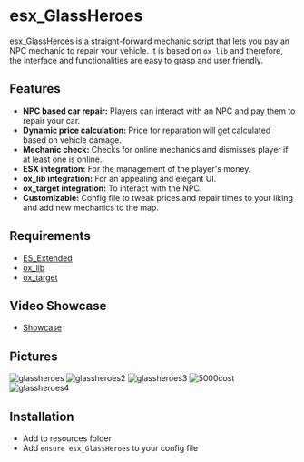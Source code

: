 # esx_GlassHeroes
esx_GlassHeroes is a straight-forward mechanic script that lets you pay an NPC mechanic to repair your vehicle. It is based on `ox_lib` and therefore, the interface and functionalities are easy to grasp and user friendly.

## Features
- **NPC based car repair:** Players can interact with an NPC and pay them to repair your car.
- **Dynamic price calculation:** Price for reparation will get calculated based on vehicle damage.
- **Mechanic check:** Checks for online mechanics and dismisses player if at least one is online.
- **ESX integration:** For the management of the player's money.
- **ox_lib integration:** For an appealing and elegant UI.
- **ox_target integration:** To interact with the NPC.
- **Customizable:** Config file to tweak prices and repair times to your liking and add new mechanics to the map.

## Requirements
- [ES_Extended](https://github.com/esx-framework/esx_core)
- [ox_lib](https://github.com/overextended/ox_lib)
- [ox_target](https://github.com/overextended/ox_target)

## Video Showcase
- [Showcase](https://youtu.be/6kqTGYbzOnA)

## Pictures
![glassheroes](https://github.com/user-attachments/assets/537a1659-f307-42da-af98-188f7f20d17a)
![glassheroes2](https://github.com/user-attachments/assets/3fe30335-e7ac-4872-9b26-ed0b977278bc)
![glassheroes3](https://github.com/user-attachments/assets/a50a942a-a245-4476-bc11-2acab8eac476)
![5000cost](https://github.com/user-attachments/assets/08accb71-8765-43b8-854e-8cf36f719620)
![glassheroes4](https://github.com/user-attachments/assets/fe10d28c-8aa3-4cf1-b3a8-16009b0b794e)

## Installation
- Add to resources folder
- Add `ensure esx_GlassHeroes` to your config file
